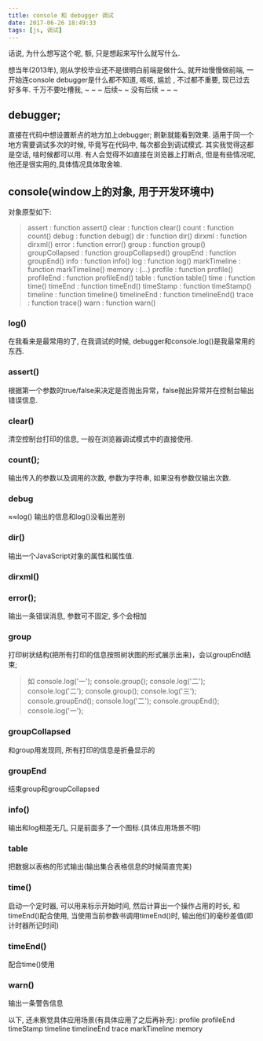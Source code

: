 ```yaml
---
title: console 和 debugger 调试
date: 2017-06-26 18:49:33
tags: [js, 调试]
---
```

话说, 为什么想写这个呢, 额, 只是想起来写什么就写什么.

想当年(2013年), 刚从学校毕业还不是很明白前端是做什么, 就开始慢慢做前端, 一开始连console debugger是什么都不知道, 咳咳, 尴尬 , 不过都不重要, 现已过去好多年.
千万不要吐槽我, ~ ~ ~ 后续~ ~ 没有后续 ~ ~ ~
<!-- more -->

## debugger;
直接在代码中想设置断点的地方加上debugger; 刷新就能看到效果. 适用于同一个地方需要调试多次的时候, 毕竟写在代码中, 每次都会到调试模式.
其实我觉得这都是空话, 啥时候都可以用. 有人会觉得不如直接在浏览器上打断点, 但是有些情况呢, 他还是很实用的,具体情况具体取舍嘛.

## console(window上的对象, 用于开发环境中)
对象原型如下:
>assert : function assert()
clear : function clear()
count : function count()
debug : function debug()
dir : function dir()
dirxml : function dirxml()
error : function error()
group : function group()
groupCollapsed : function groupCollapsed()
groupEnd : function groupEnd()
info : function info()
log : function log()
markTimeline : function markTimeline()
memory : (...)
profile : function profile()
profileEnd : function profileEnd()
table : function table()
time : function time()
timeEnd : function timeEnd()
timeStamp : function timeStamp()
timeline : function timeline()
timelineEnd : function timelineEnd()
trace : function trace()
warn : function warn()

### log()
在我看来是最常用的了, 在我调试的时候, debugger和console.log()是我最常用的东西.
### assert()
根据第一个参数的true/false来决定是否抛出异常，false抛出异常并在控制台输出错误信息.
### clear()
清空控制台打印的信息, 一般在浏览器调试模式中的直接使用.
### count();
输出传入的参数以及调用的次数, 参数为字符串, 如果没有参数仅输出次数.
### debug
≈≈log() 输出的信息和log()没看出差别
### dir()
输出一个JavaScript对象的属性和属性值.
### dirxml()
### error();
输出一条错误消息, 参数可不固定, 多个会相加
### group
打印树状结构(把所有打印的信息按照树状图的形式展示出来)，会以groupEnd结束; 
>如
console.log('一');
console.group();
console.log('二');
console.log('二');
console.group();
console.log('三');
console.groupEnd();
console.log('二');
console.groupEnd();
console.log('一');

### groupCollapsed
和group用发现同, 所有打印的信息是折叠显示的
### groupEnd
结束group和groupCollapsed
### info()
输出和log相差无几, 只是前面多了一个图标.(具体应用场景不明)
### table
把数据以表格的形式输出(输出集合表格信息的时候简直完美)
### time()
启动一个定时器, 可以用来标示开始时间, 然后计算出一个操作占用的时长, 和timeEnd()配合使用, 当使用当前参数书调用timeEnd()时, 输出他们的毫秒差值(即计时器所记时间)
### timeEnd()
配合time()使用
### warn()
输出一条警告信息

以下,  还未察觉具体应用场景(有具体应用了之后再补充):
profile
profileEnd
timeStamp
timeline
timelineEnd
trace
markTimeline
memory